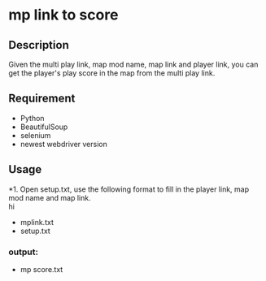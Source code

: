 # mp link to score

## Description
Given the multi play link, map mod name, map link and player link, you can get the player's play score in the map from the multi play link.

## Requirement
* Python
* BeautifulSoup
* selenium
* newest webdriver version

## Usage
*1. Open setup.txt, use the following format to fill in the player link, map mod name and map link.  
    hi  
* mplink.txt
* setup.txt
### output:
* mp score.txt


